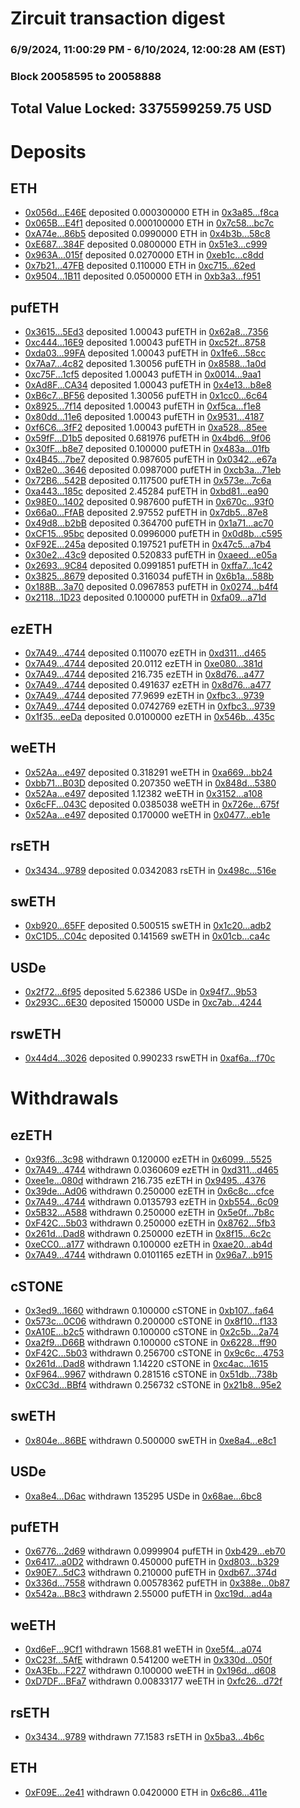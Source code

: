 # Zircuit transaction digest
### 6/9/2024, 11:00:29 PM - 6/10/2024, 12:00:28 AM (EST)
### Block 20058595 to 20058888

## Total Value Locked: 3375599259.75 USD

# Deposits
## ETH
- [0x056d...E46E](https://etherscan.io/address/0x056d260De6A9faaEd8aaea6F8AF3a1302f65E46E) deposited 0.000300000 ETH in [0x3a85...f8ca](https://etherscan.io/tx/0x056d260De6A9faaEd8aaea6F8AF3a1302f65E46E)
- [0x065B...E4f1](https://etherscan.io/address/0x065Bcd151873F18Be3550720Ae731F7C271EE4f1) deposited 0.000100000 ETH in [0x7c58...bc7c](https://etherscan.io/tx/0x065Bcd151873F18Be3550720Ae731F7C271EE4f1)
- [0xA74e...86b5](https://etherscan.io/address/0xA74ed6f71D4942510FC4Dd7Da05454E6C5e286b5) deposited 0.0990000 ETH in [0x4b3b...58c8](https://etherscan.io/tx/0xA74ed6f71D4942510FC4Dd7Da05454E6C5e286b5)
- [0xE687...384F](https://etherscan.io/address/0xE687a66cB05d18f8b876ec2Cae08D2259443384F) deposited 0.0800000 ETH in [0x51e3...c999](https://etherscan.io/tx/0xE687a66cB05d18f8b876ec2Cae08D2259443384F)
- [0x963A...015f](https://etherscan.io/address/0x963A7f9dFb2f7055cD09Aa4aD748d4813E1d015f) deposited 0.0270000 ETH in [0xeb1c...c8dd](https://etherscan.io/tx/0x963A7f9dFb2f7055cD09Aa4aD748d4813E1d015f)
- [0x7b21...47FB](https://etherscan.io/address/0x7b21eDd125E89Ae86C8E7b4Ece41B552e20F47FB) deposited 0.110000 ETH in [0xc715...62ed](https://etherscan.io/tx/0x7b21eDd125E89Ae86C8E7b4Ece41B552e20F47FB)
- [0x9504...1B11](https://etherscan.io/address/0x95045076fC93A14a4E9B576599479cb4f58A1B11) deposited 0.0500000 ETH in [0xb3a3...f951](https://etherscan.io/tx/0x95045076fC93A14a4E9B576599479cb4f58A1B11)
## pufETH
- [0x3615...5Ed3](https://etherscan.io/address/0x3615bA3de27DD29060025e858fe4e4Beada25Ed3) deposited 1.00043 pufETH in [0x62a8...7356](https://etherscan.io/tx/0x3615bA3de27DD29060025e858fe4e4Beada25Ed3)
- [0xc444...16E9](https://etherscan.io/address/0xc44412D79313dA1A0843c448A69e53357Fcb16E9) deposited 1.00043 pufETH in [0xc52f...8758](https://etherscan.io/tx/0xc44412D79313dA1A0843c448A69e53357Fcb16E9)
- [0xda03...99FA](https://etherscan.io/address/0xda03a8A210f2b4Cd226ddA23B891A1601F3299FA) deposited 1.00043 pufETH in [0x1fe6...58cc](https://etherscan.io/tx/0xda03a8A210f2b4Cd226ddA23B891A1601F3299FA)
- [0x7Aa7...4c82](https://etherscan.io/address/0x7Aa72A97a75DA575eF6eeb6c66942E31A8094c82) deposited 1.30056 pufETH in [0x8588...1a0d](https://etherscan.io/tx/0x7Aa72A97a75DA575eF6eeb6c66942E31A8094c82)
- [0xc75F...1cf5](https://etherscan.io/address/0xc75F2cEf07b6A50e87A188e7e18CCE57548E1cf5) deposited 1.00043 pufETH in [0x0014...9aa1](https://etherscan.io/tx/0xc75F2cEf07b6A50e87A188e7e18CCE57548E1cf5)
- [0xAd8F...CA34](https://etherscan.io/address/0xAd8Fc3BBfb1A6C4d49bBC0e67E47492Ba7c2CA34) deposited 1.00043 pufETH in [0x4e13...b8e8](https://etherscan.io/tx/0xAd8Fc3BBfb1A6C4d49bBC0e67E47492Ba7c2CA34)
- [0xB6c7...BF56](https://etherscan.io/address/0xB6c7971251c2b36CAab6638feFFE794Cbc76BF56) deposited 1.30056 pufETH in [0x1cc0...6c64](https://etherscan.io/tx/0xB6c7971251c2b36CAab6638feFFE794Cbc76BF56)
- [0x8925...7f14](https://etherscan.io/address/0x89254a0bcEFB9ab0f567cf6394d0236b39577f14) deposited 1.00043 pufETH in [0xf5ca...f1e8](https://etherscan.io/tx/0x89254a0bcEFB9ab0f567cf6394d0236b39577f14)
- [0x80dd...11e6](https://etherscan.io/address/0x80ddcA9fb2e01AF4c9B044BF00Aa3E19B1A211e6) deposited 1.00043 pufETH in [0x9531...4187](https://etherscan.io/tx/0x80ddcA9fb2e01AF4c9B044BF00Aa3E19B1A211e6)
- [0xf6C6...3fF2](https://etherscan.io/address/0xf6C61cb74179b2043cD9d92bD37591BcCc843fF2) deposited 1.00043 pufETH in [0xa528...85ee](https://etherscan.io/tx/0xf6C61cb74179b2043cD9d92bD37591BcCc843fF2)
- [0x59fF...D1b5](https://etherscan.io/address/0x59fF9d0D7b121F2ed1E8c90fcf73Fc2FEA3eD1b5) deposited 0.681976 pufETH in [0x4bd6...9f06](https://etherscan.io/tx/0x59fF9d0D7b121F2ed1E8c90fcf73Fc2FEA3eD1b5)
- [0x30fF...b8e7](https://etherscan.io/address/0x30fFf7C9e38757A2cA02091949d46E1bb167b8e7) deposited 0.100000 pufETH in [0x483a...01fb](https://etherscan.io/tx/0x30fFf7C9e38757A2cA02091949d46E1bb167b8e7)
- [0x4B45...7be7](https://etherscan.io/address/0x4B4565D87886Ca2525061b7461d1dB95974c7be7) deposited 0.987605 pufETH in [0x0342...e67a](https://etherscan.io/tx/0x4B4565D87886Ca2525061b7461d1dB95974c7be7)
- [0xB2e0...3646](https://etherscan.io/address/0xB2e04d167e3c275c39A93eFc974fA4589EFF3646) deposited 0.0987000 pufETH in [0xcb3a...71eb](https://etherscan.io/tx/0xB2e04d167e3c275c39A93eFc974fA4589EFF3646)
- [0x72B6...542B](https://etherscan.io/address/0x72B6F168FE91b279e574B336f70882b3A89b542B) deposited 0.117500 pufETH in [0x573e...7c6a](https://etherscan.io/tx/0x72B6F168FE91b279e574B336f70882b3A89b542B)
- [0xa443...185c](https://etherscan.io/address/0xa4431D8aD55bC69C055cD452D58640764aC1185c) deposited 2.45284 pufETH in [0xbd81...ea90](https://etherscan.io/tx/0xa4431D8aD55bC69C055cD452D58640764aC1185c)
- [0x98E0...1402](https://etherscan.io/address/0x98E00d54C1F868A7Ba3a1da8958d37F82bcD1402) deposited 0.987600 pufETH in [0x670c...93f0](https://etherscan.io/tx/0x98E00d54C1F868A7Ba3a1da8958d37F82bcD1402)
- [0x66a0...FfAB](https://etherscan.io/address/0x66a0359B1DCdc98eC9e3682fc69B5f5a8965FfAB) deposited 2.97552 pufETH in [0x7db5...87e8](https://etherscan.io/tx/0x66a0359B1DCdc98eC9e3682fc69B5f5a8965FfAB)
- [0x49d8...b2bB](https://etherscan.io/address/0x49d8FFDbe49B5dE1be0FD47cb38f906E3EDFb2bB) deposited 0.364700 pufETH in [0x1a71...ac70](https://etherscan.io/tx/0x49d8FFDbe49B5dE1be0FD47cb38f906E3EDFb2bB)
- [0xCF15...95bc](https://etherscan.io/address/0xCF152bf134C7bFF34E704e4A4f694cFB17C795bc) deposited 0.0996000 pufETH in [0x0d8b...c595](https://etherscan.io/tx/0xCF152bf134C7bFF34E704e4A4f694cFB17C795bc)
- [0xF92E...245a](https://etherscan.io/address/0xF92E99A22299af73fac89F8d1d1e171aAfc6245a) deposited 0.197521 pufETH in [0x47c5...a7b4](https://etherscan.io/tx/0xF92E99A22299af73fac89F8d1d1e171aAfc6245a)
- [0x30e2...43c9](https://etherscan.io/address/0x30e25eaA01f60ACF52470ccfc57cAD3e245b43c9) deposited 0.520833 pufETH in [0xaeed...e05a](https://etherscan.io/tx/0x30e25eaA01f60ACF52470ccfc57cAD3e245b43c9)
- [0x2693...9C84](https://etherscan.io/address/0x26933c5669CF910c1AFddbaeE4850Bb6056B9C84) deposited 0.0991851 pufETH in [0xffa7...1c42](https://etherscan.io/tx/0x26933c5669CF910c1AFddbaeE4850Bb6056B9C84)
- [0x3825...8679](https://etherscan.io/address/0x382566FD1DD1956399158104a190F8C54Af68679) deposited 0.316034 pufETH in [0x6b1a...588b](https://etherscan.io/tx/0x382566FD1DD1956399158104a190F8C54Af68679)
- [0x188B...3a70](https://etherscan.io/address/0x188B9Cbc7CcF272477B9ed5c0FA5Dc4680513a70) deposited 0.0967853 pufETH in [0x0274...b4f4](https://etherscan.io/tx/0x188B9Cbc7CcF272477B9ed5c0FA5Dc4680513a70)
- [0x2118...1D23](https://etherscan.io/address/0x21182E68fF885FdBD49d8ea22815D421A0b31D23) deposited 0.100000 pufETH in [0xfa09...a71d](https://etherscan.io/tx/0x21182E68fF885FdBD49d8ea22815D421A0b31D23)
## ezETH
- [0x7A49...4744](https://etherscan.io/address/0x7A493Be5c2ce014cD049Bf178a1ac0Db1B434744) deposited 0.110070 ezETH in [0xd311...d465](https://etherscan.io/tx/0x7A493Be5c2ce014cD049Bf178a1ac0Db1B434744)
- [0x7A49...4744](https://etherscan.io/address/0x7A493Be5c2ce014cD049Bf178a1ac0Db1B434744) deposited 20.0112 ezETH in [0xe080...381d](https://etherscan.io/tx/0x7A493Be5c2ce014cD049Bf178a1ac0Db1B434744)
- [0x7A49...4744](https://etherscan.io/address/0x7A493Be5c2ce014cD049Bf178a1ac0Db1B434744) deposited 216.735 ezETH in [0x8d76...a477](https://etherscan.io/tx/0x7A493Be5c2ce014cD049Bf178a1ac0Db1B434744)
- [0x7A49...4744](https://etherscan.io/address/0x7A493Be5c2ce014cD049Bf178a1ac0Db1B434744) deposited 0.491637 ezETH in [0x8d76...a477](https://etherscan.io/tx/0x7A493Be5c2ce014cD049Bf178a1ac0Db1B434744)
- [0x7A49...4744](https://etherscan.io/address/0x7A493Be5c2ce014cD049Bf178a1ac0Db1B434744) deposited 77.9699 ezETH in [0xfbc3...9739](https://etherscan.io/tx/0x7A493Be5c2ce014cD049Bf178a1ac0Db1B434744)
- [0x7A49...4744](https://etherscan.io/address/0x7A493Be5c2ce014cD049Bf178a1ac0Db1B434744) deposited 0.0742769 ezETH in [0xfbc3...9739](https://etherscan.io/tx/0x7A493Be5c2ce014cD049Bf178a1ac0Db1B434744)
- [0x1f35...eeDa](https://etherscan.io/address/0x1f353e22b43B6409DE71d6229854C736a773eeDa) deposited 0.0100000 ezETH in [0x546b...435c](https://etherscan.io/tx/0x1f353e22b43B6409DE71d6229854C736a773eeDa)
## weETH
- [0x52Aa...e497](https://etherscan.io/address/0x52Aa899454998Be5b000Ad077a46Bbe360F4e497) deposited 0.318291 weETH in [0xa669...bb24](https://etherscan.io/tx/0x52Aa899454998Be5b000Ad077a46Bbe360F4e497)
- [0xbb71...B03D](https://etherscan.io/address/0xbb714098A87B38AdF9B79D7966caB6223d54B03D) deposited 0.207350 weETH in [0x848d...5380](https://etherscan.io/tx/0xbb714098A87B38AdF9B79D7966caB6223d54B03D)
- [0x52Aa...e497](https://etherscan.io/address/0x52Aa899454998Be5b000Ad077a46Bbe360F4e497) deposited 1.12382 weETH in [0x3152...a108](https://etherscan.io/tx/0x52Aa899454998Be5b000Ad077a46Bbe360F4e497)
- [0x6cFF...043C](https://etherscan.io/address/0x6cFF024fEb094e2bd577038ccb7ba5DF8b1E043C) deposited 0.0385038 weETH in [0x726e...675f](https://etherscan.io/tx/0x6cFF024fEb094e2bd577038ccb7ba5DF8b1E043C)
- [0x52Aa...e497](https://etherscan.io/address/0x52Aa899454998Be5b000Ad077a46Bbe360F4e497) deposited 0.170000 weETH in [0x0477...eb1e](https://etherscan.io/tx/0x52Aa899454998Be5b000Ad077a46Bbe360F4e497)
## rsETH
- [0x3434...9789](https://etherscan.io/address/0x34349c5569e7B846c3558961552D2202760A9789) deposited 0.0342083 rsETH in [0x498c...516e](https://etherscan.io/tx/0x34349c5569e7B846c3558961552D2202760A9789)
## swETH
- [0xb920...65FF](https://etherscan.io/address/0xb9209A7ECa9c6390d26502D28F8434517f7765FF) deposited 0.500515 swETH in [0x1c20...adb2](https://etherscan.io/tx/0xb9209A7ECa9c6390d26502D28F8434517f7765FF)
- [0xC1D5...C04c](https://etherscan.io/address/0xC1D5316dF7454aC7Fb72F191604eD54a46a6C04c) deposited 0.141569 swETH in [0x01cb...ca4c](https://etherscan.io/tx/0xC1D5316dF7454aC7Fb72F191604eD54a46a6C04c)
## USDe
- [0x2f72...6f95](https://etherscan.io/address/0x2f72FDd6ff5de0D6B9Fbc643ED0DbcF8ca146f95) deposited 5.62386 USDe in [0x94f7...9b53](https://etherscan.io/tx/0x2f72FDd6ff5de0D6B9Fbc643ED0DbcF8ca146f95)
- [0x293C...6E30](https://etherscan.io/address/0x293C6937D8D82e05B01335F7B33FBA0c8e256E30) deposited 150000 USDe in [0xc7ab...4244](https://etherscan.io/tx/0x293C6937D8D82e05B01335F7B33FBA0c8e256E30)
## rswETH
- [0x44d4...3026](https://etherscan.io/address/0x44d479bFA401AcAbF672fEcA07d3C77BB6253026) deposited 0.990233 rswETH in [0xaf6a...f70c](https://etherscan.io/tx/0x44d479bFA401AcAbF672fEcA07d3C77BB6253026)
# Withdrawals
## ezETH
- [0x93f6...3c98](https://etherscan.io/address/0x93f63905CE107570daBcfEEdfaf11233F5f93c98) withdrawn 0.120000 ezETH in [0x6099...5525](https://etherscan.io/tx/0x93f63905CE107570daBcfEEdfaf11233F5f93c98)
- [0x7A49...4744](https://etherscan.io/address/0x7A493Be5c2ce014cD049Bf178a1ac0Db1B434744) withdrawn 0.0360609 ezETH in [0xd311...d465](https://etherscan.io/tx/0x7A493Be5c2ce014cD049Bf178a1ac0Db1B434744)
- [0xee1e...080d](https://etherscan.io/address/0xee1e33029C2104993E4536Be502990284e77080d) withdrawn 216.735 ezETH in [0x9495...4376](https://etherscan.io/tx/0xee1e33029C2104993E4536Be502990284e77080d)
- [0x39de...Ad06](https://etherscan.io/address/0x39de0FBF67E7f1827a6136Ba5e8D6BA68938Ad06) withdrawn 0.250000 ezETH in [0x6c8c...cfce](https://etherscan.io/tx/0x39de0FBF67E7f1827a6136Ba5e8D6BA68938Ad06)
- [0x7A49...4744](https://etherscan.io/address/0x7A493Be5c2ce014cD049Bf178a1ac0Db1B434744) withdrawn 0.0135793 ezETH in [0xb554...6c09](https://etherscan.io/tx/0x7A493Be5c2ce014cD049Bf178a1ac0Db1B434744)
- [0x5B32...A588](https://etherscan.io/address/0x5B32b5570883cf14F8E8516D1b0d38E5757fA588) withdrawn 0.250000 ezETH in [0x5e0f...7b8c](https://etherscan.io/tx/0x5B32b5570883cf14F8E8516D1b0d38E5757fA588)
- [0xF42C...5b03](https://etherscan.io/address/0xF42CaB0Bb3F9Ade32924F7688e024f021B855b03) withdrawn 0.250000 ezETH in [0x8762...5fb3](https://etherscan.io/tx/0xF42CaB0Bb3F9Ade32924F7688e024f021B855b03)
- [0x261d...Dad8](https://etherscan.io/address/0x261d4171E89508F6bf48bC2FD98d0Eb5e832Dad8) withdrawn 0.250000 ezETH in [0x8f15...6c2c](https://etherscan.io/tx/0x261d4171E89508F6bf48bC2FD98d0Eb5e832Dad8)
- [0xeCC0...a177](https://etherscan.io/address/0xeCC0DFf36230F44140389f6148ace0ddCfd6a177) withdrawn 0.100000 ezETH in [0xae20...ab4d](https://etherscan.io/tx/0xeCC0DFf36230F44140389f6148ace0ddCfd6a177)
- [0x7A49...4744](https://etherscan.io/address/0x7A493Be5c2ce014cD049Bf178a1ac0Db1B434744) withdrawn 0.0101165 ezETH in [0x96a7...b915](https://etherscan.io/tx/0x7A493Be5c2ce014cD049Bf178a1ac0Db1B434744)
## cSTONE
- [0x3ed9...1660](https://etherscan.io/address/0x3ed9AD9c66aA0cd2f6d3B0901E1ee94111661660) withdrawn 0.100000 cSTONE in [0xb107...fa64](https://etherscan.io/tx/0x3ed9AD9c66aA0cd2f6d3B0901E1ee94111661660)
- [0x573c...0C06](https://etherscan.io/address/0x573c452DAB249cFC6D0E0a0b41488DB50aB40C06) withdrawn 0.200000 cSTONE in [0x8f10...f133](https://etherscan.io/tx/0x573c452DAB249cFC6D0E0a0b41488DB50aB40C06)
- [0xA10E...b2c5](https://etherscan.io/address/0xA10Edcd8389c1b65150cB9EB9711E775857fb2c5) withdrawn 0.100000 cSTONE in [0x2c5b...2a74](https://etherscan.io/tx/0xA10Edcd8389c1b65150cB9EB9711E775857fb2c5)
- [0xa2f9...D66B](https://etherscan.io/address/0xa2f965FF11a6360e5Ea004dcb4f164dcd0e3D66B) withdrawn 0.100000 cSTONE in [0x6228...ff90](https://etherscan.io/tx/0xa2f965FF11a6360e5Ea004dcb4f164dcd0e3D66B)
- [0xF42C...5b03](https://etherscan.io/address/0xF42CaB0Bb3F9Ade32924F7688e024f021B855b03) withdrawn 0.256700 cSTONE in [0x9c6c...4753](https://etherscan.io/tx/0xF42CaB0Bb3F9Ade32924F7688e024f021B855b03)
- [0x261d...Dad8](https://etherscan.io/address/0x261d4171E89508F6bf48bC2FD98d0Eb5e832Dad8) withdrawn 1.14220 cSTONE in [0xc4ac...1615](https://etherscan.io/tx/0x261d4171E89508F6bf48bC2FD98d0Eb5e832Dad8)
- [0xF964...9967](https://etherscan.io/address/0xF964E903dD61d2dd42Fc4Fe90817ecDeB2F19967) withdrawn 0.281516 cSTONE in [0x51db...738b](https://etherscan.io/tx/0xF964E903dD61d2dd42Fc4Fe90817ecDeB2F19967)
- [0xCC3d...BBf4](https://etherscan.io/address/0xCC3d7F9fE6946979215A901BbA385a88FdabBBf4) withdrawn 0.256732 cSTONE in [0x21b8...95e2](https://etherscan.io/tx/0xCC3d7F9fE6946979215A901BbA385a88FdabBBf4)
## swETH
- [0x804e...86BE](https://etherscan.io/address/0x804eD8ef40a78f8e660723f2B5cBc705d73586BE) withdrawn 0.500000 swETH in [0xe8a4...e8c1](https://etherscan.io/tx/0x804eD8ef40a78f8e660723f2B5cBc705d73586BE)
## USDe
- [0xa8e4...D6ac](https://etherscan.io/address/0xa8e4C365dF56b80ffcb2B6864342D0Fb897AD6ac) withdrawn 135295 USDe in [0x68ae...6bc8](https://etherscan.io/tx/0xa8e4C365dF56b80ffcb2B6864342D0Fb897AD6ac)
## pufETH
- [0x6776...2d69](https://etherscan.io/address/0x6776b71581C0D6e021b34FF915d3E50bC4142d69) withdrawn 0.0999904 pufETH in [0xb429...eb70](https://etherscan.io/tx/0x6776b71581C0D6e021b34FF915d3E50bC4142d69)
- [0x6417...a0D2](https://etherscan.io/address/0x64178cb8054e231a355Bfc5dB740f0268b5ca0D2) withdrawn 0.450000 pufETH in [0xd803...b329](https://etherscan.io/tx/0x64178cb8054e231a355Bfc5dB740f0268b5ca0D2)
- [0x90E7...5dC3](https://etherscan.io/address/0x90E7a24DB5b75892B8129c72478A43540f1b5dC3) withdrawn 0.210000 pufETH in [0xdb67...374d](https://etherscan.io/tx/0x90E7a24DB5b75892B8129c72478A43540f1b5dC3)
- [0x336d...7558](https://etherscan.io/address/0x336d94511324c75654Ba41189F45a72d1Ba27558) withdrawn 0.00578362 pufETH in [0x388e...0b87](https://etherscan.io/tx/0x336d94511324c75654Ba41189F45a72d1Ba27558)
- [0x542a...B8c3](https://etherscan.io/address/0x542a19c328650051733ddAE1794aDDAf8670B8c3) withdrawn 2.55000 pufETH in [0xc19d...ad4a](https://etherscan.io/tx/0x542a19c328650051733ddAE1794aDDAf8670B8c3)
## weETH
- [0xd6eF...9Cf1](https://etherscan.io/address/0xd6eF5de354B15683880D5832c33a151D05A79Cf1) withdrawn 1568.81 weETH in [0xe5f4...a074](https://etherscan.io/tx/0xd6eF5de354B15683880D5832c33a151D05A79Cf1)
- [0xC23f...5AfE](https://etherscan.io/address/0xC23f0fADE4e0ED88adEcfCB31B7E10d63a935AfE) withdrawn 0.541200 weETH in [0x330d...050f](https://etherscan.io/tx/0xC23f0fADE4e0ED88adEcfCB31B7E10d63a935AfE)
- [0xA3Eb...F227](https://etherscan.io/address/0xA3Eb4403d13b575C43307FC99195bE98986BF227) withdrawn 0.100000 weETH in [0x196d...d608](https://etherscan.io/tx/0xA3Eb4403d13b575C43307FC99195bE98986BF227)
- [0xD7DF...BFa7](https://etherscan.io/address/0xD7DF7E085214743530afF339aFC420c7c720BFa7) withdrawn 0.00833177 weETH in [0xfc26...d72f](https://etherscan.io/tx/0xD7DF7E085214743530afF339aFC420c7c720BFa7)
## rsETH
- [0x3434...9789](https://etherscan.io/address/0x34349c5569e7B846c3558961552D2202760A9789) withdrawn 77.1583 rsETH in [0x5ba3...4b6c](https://etherscan.io/tx/0x34349c5569e7B846c3558961552D2202760A9789)
## ETH
- [0xF09E...2e41](https://etherscan.io/address/0xF09EA41191c1C40fB0587711a8861f7A386b2e41) withdrawn 0.0420000 ETH in [0x6c86...411e](https://etherscan.io/tx/0xF09EA41191c1C40fB0587711a8861f7A386b2e41)
